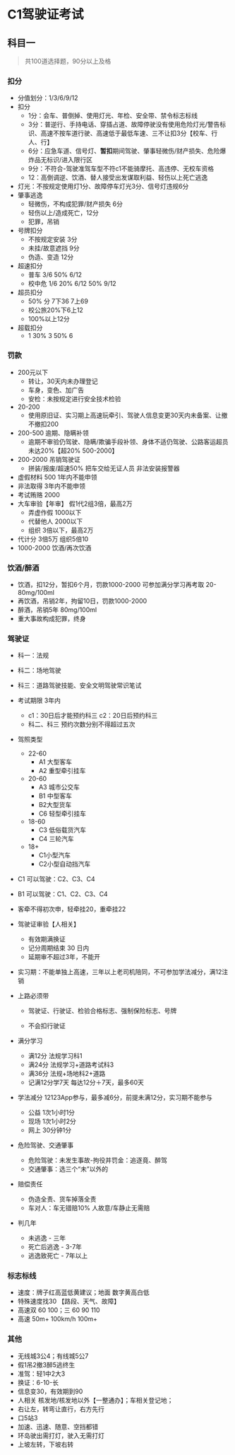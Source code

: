 # C1驾驶证考试

## 科目一

> 共100道选择题，90分以上及格



### 扣分

- 分值划分：1/3/6/9/12
- 扣分
  - 1分：会车、普倒掉、使用灯光、年检、安全带、禁令标志标线
  - 3分：普逆行、手持电话、穿插占道、故障停驶没有使用危险灯光/警告标识、高速不按车道行驶、高速低于最低车速、三不让扣3分【校车、行人、行】
  - 6分：应急车道、信号灯、**暂扣**期间驾驶、肇事轻微伤/财产损失、危险爆炸品无标识/进入限行区
  - 9分：不符合-驾驶准驾车型不符c1不能骑摩托、高违停、无校车资格
  - 12：高倒调逆、饮酒、替人接受出发谋取利益、轻伤以上死亡逃逸
- 灯光：不按规定使用灯1分、故障停车灯光3分、信号灯违规6分
- 肇事逃逸
  - 轻微伤，不构成犯罪/财产损失  6分
  - 轻伤以上/造成死亡，12分
  - 犯罪，吊销
- 号牌扣分
  - 不按规定安装 3分
  - 未挂/故意遮挡 9分
  - 伪造、变造 12分
- 超速扣分
  - 普车 3/6  50%  6/12
  - 校中危 1/6 20%   6/12  50%   9/12
- 超员扣分
  - 50% 分  7下36  7上69    
  - 校公旅20%下6上12
  - 100%以上12分
- 超载扣分
  - 1 30% 3 50% 6





### 罚款

- 200元以下
  - 转让，30天内未办理登记
  - 车身，变色、加广告
  - 安检：未按规定进行安全技术检验
- 20-200
  - 使用原旧证、实习期上高速玩牵引、驾驶人信息变更30天内未备案、让撤不撤扣200
- 200-500  逾期、隐瞒补领
  - 逾期不审验仍驾驶、隐瞒/欺骗手段补领、身体不适仍驾驶、公路客运超员未达20%【超20% 500-2000】
- 200-2000  吊销驾驶证
  - 拼装/报废/超速50%    把车交给无证人员	非法安装报警器
- 虚假材料 500   1年内不能申领
- 非法取得   3年内不能申领
- 考试贿赂 2000
- 大车审验【年审】  假1代2组3倍，最高2万
  - 弄虚作假  1000以下
  - 代替他人  2000以下
  - 组织 3倍以下，最高2万
- 代计分  3倍5万  组织5倍10
- 1000-2000  饮酒/再次饮酒



### 饮酒/醉酒

- 饮酒，扣12分，暂扣6个月，罚款1000-2000	可参加满分学习再考取    20-80mg/100ml
- 再饮酒，吊销2年，拘留10日，罚款1000-2000
- 醉酒，吊销5年    80mg/100ml
- 重大事故构成犯罪，终身





### 驾驶证

- 科一：法规
- 科二：场地驾驶
- 科三：道路驾驶技能、安全文明驾驶常识笔试
- 考试期限 3年内
  - c1：30日后才能预约科三			c2：20日后预约科三
  - 科二、科三 预约次数分别不得超过五次
- 驾照类型
  - 22-60
    - A1 大型客车
    - A2 重型牵引挂车
  - 20-60
    - A3 城市公交车
    - B1 中型客车
    - B2大型货车
    - C6 轻型牵引挂车
  - 18-60
    - C3 低俗载货汽车
    - C4 三轮汽车
  - 18+
    - C1小型汽车
    - C2小型自动挡汽车
- C1 可以驾驶：C2、C3、C4
- B1 可以驾驶：C1、C2、C3、C4
- 客牵不得初次申，轻牵挂20，重牵挂22
- 驾驶证审验【人相关】
  - 有效期满换证
  - 记分周期结束 30 日内
  - 延期审不超过3年，不能开
- 实习期：不能单独上高速，三年以上老司机陪同，不可参加学法减分，满12注销











- 上路必须带

  - 驾驶证、行驶证、检验合格标志、强制保险标志、号牌

  - 不会扣行驶证

- 满分学习

  - 满12分  法规学习科1
  - 满24分  法规学习+道路考试科3
  - 满36分 法规+场地科2+道路
  - 记满12分学7天   每达12分＋7天，最多60天

- 学法减分  12123App参与，最多减6分，前提未满12分，实习期不能参与

  - 公益 1次1小时1分
  - 现场 1次1小时2分
  - 网上 30分钟1分

- 危险驾驶、交通肇事

  - 危险驾驶：未发生事故-拘役并罚金：追逐竟、醉驾
  - 交通肇事：选三个“未”以外的

- 赔偿责任

  - 伪造全责、货车掉落全责
  - 车对人：车无错赔10%  人故意/车静止无需赔

- 判几年

  - 未逃逸 - 三年
  - 死亡后逃逸 - 3-7年
  - 逃逸致死亡 - 7年以上







### 标志标线

- 速度：牌子红高蓝低黄建议；地面 数字黄高白低
- 特殊速度找30 【路段、天气、故障】
- 高速双 60 100；三 60 90 110
- 高速  50m+   100km/h    100m+ 





### 其他

- 无线城3公4；有线城5公7
- 假1吊2撤3醉5逃终生
- 准驾：轻1中2大3
- 换证：6-10-长
- 信息变30，有效期到90
- 人相关 核发地/核发地以外【一整通办】；车相关登记地；
- 右让左，转弯让直行，右方先行
- 口5站3
- 加速、迅速、随意、空挡都错
- 环岛驶出需打灯，驶入无需打灯
- 上坡左转，下坡右转

